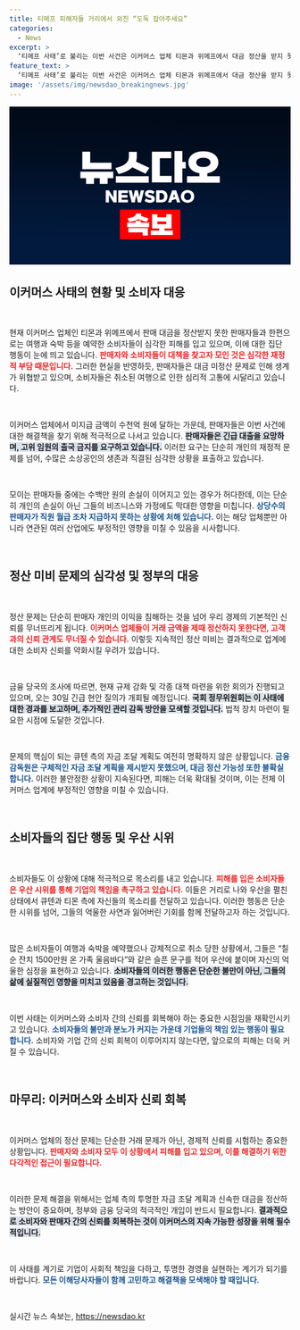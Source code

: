 ```yaml
---
title: 티메프 피해자들 거리에서 외친 “도둑 잡아주세요”
categories:
  - News
excerpt: >
  ‘티메프 사태’로 불리는 이번 사건은 이커머스 업체 티몬과 위메프에서 대금 정산을 받지 못한 소상공인과 소비자들의 집단 행동으로 번지고 있다. 950여 개 업체가 1700억원의 피해를 입고 있으며, 긴급 대책회의와 거리 시위가 이어지고 있어 향후 진전이 주목된다.
feature_text: >
  ‘티메프 사태’로 불리는 이번 사건은 이커머스 업체 티몬과 위메프에서 대금 정산을 받지 못한 소상공인과 소비자들의 집단 행동으로 번지고 있다. 950여 개 업체가 1700억원의 피해를 입고 있으며, 긴급 대책회의와 거리 시위가 이어지고 있어 향후 진전이 주목된다.
image: '/assets/img/newsdao_breakingnews.jpg'
---
```


<p><img src="/assets/img/newsdao_breakingnews.jpg" alt="cryptoinkorea 속보" /></p>

<h2 data-ke-size="size26">이커머스 사태의 현황 및 소비자 대응</h2>

<p data-ke-size="size16">&nbsp;</p>

<p>현재 이커머스 업체인 티몬과 위메프에서 판매 대금을 정산받지 못한 판매자들과 한편으로는 여행과 숙박 등을 예약한 소비자들이 심각한 피해를 입고 있으며, 이에 대한 집단 행동이 눈에 띄고 있습니다. <b><span style="color: #ee2323;">판매자와 소비자들이 대책을 찾고자 모인 것은 심각한 재정적 부담 때문입니다.</span></b> 그러한 현실을 반영하듯, 판매자들은 대금 미정산 문제로 인해 생계가 위협받고 있으며, 소비자들은 취소된 여행으로 인한 심리적 고통에 시달리고 있습니다.</p>

<p data-ke-size="size16">&nbsp;</p>

<p>이커머스 업체에서 미지급 금액이 수천억 원에 달하는 가운데, 판매자들은 이번 사건에 대한 해결책을 찾기 위해 적극적으로 나서고 있습니다. <b><span style="background-color: #21538527;">판매자들은 긴급 대출을 요망하며, 고위 임원의 출국 금지를 요구하고 있습니다.</span></b> 이러한 요구는 단순히 개인의 재정적 문제를 넘어, 수많은 소상공인의 생존과 직결된 심각한 상황을 표출하고 있습니다. </p>

<p data-ke-size="size16">&nbsp;</p>

<p>모이는 판매자들 중에는 수백만 원의 손실이 이어지고 있는 경우가 허다한데, 이는 단순히 개인의 손실이 아닌 그들의 비즈니스와 가정에도 막대한 영향을 미칩니다. <b><span style="color: #1a5490;">상당수의 판매자가 직원 월급 조차 지급하지 못하는 상황에 처해 있습니다.</span></b> 이는 해당 업체뿐만 아니라 연관된 여러 산업에도 부정적인 영향을 미칠 수 있음을 시사합니다.</p>

<p data-ke-size="size16">&nbsp;</p>

<h2 data-ke-size="size26">정산 미비 문제의 심각성 및 정부의 대응</h2>

<p data-ke-size="size16">&nbsp;</p>

<p>정산 문제는 단순히 판매자 개인의 이익을 침해하는 것을 넘어 우리 경제의 기본적인 신뢰를 무너뜨리게 됩니다. <b><span style="color: #ee2323;">이커머스 업체들이 거래 금액을 제때 정산하지 못한다면, 고객과의 신뢰 관계도 무너질 수 있습니다.</span></b> 이렇듯 지속적인 정산 미비는 결과적으로 업계에 대한 소비자 신뢰를 약화시킬 우려가 있습니다. </p>

<p data-ke-size="size16">&nbsp;</p>

<p>금융 당국의 조사에 따르면, 현재 규제 강화 및 각종 대책 마련을 위한 회의가 진행되고 있으며, 오는 30일 긴급 현안 질의가 개회될 예정입니다. <b><span style="background-color: #21538527;">국회 정무위원회는 이 사태에 대한 경과를 보고하며, 추가적인 관리 감독 방안을 모색할 것입니다.</span></b> 법적 장치 마련이 필요한 시점에 도달한 것입니다.</p>

<p data-ke-size="size16">&nbsp;</p>

<p>문제의 핵심이 되는 큐텐 측의 자금 조달 계획도 여전히 명확하지 않은 상황입니다. <b><span style="color: #1a5490;">금융 감독원은 구체적인 자금 조달 계획을 제시받지 못했으며, 대금 정산 가능성 또한 불확실합니다.</span></b> 이러한 불안정한 상황이 지속된다면, 피해는 더욱 확대될 것이며, 이는 전체 이커머스 업계에 부정적인 영향을 미칠 수 있습니다.</p>

<p data-ke-size="size16">&nbsp;</p>

<h2 data-ke-size="size26">소비자들의 집단 행동 및 우산 시위</h2>

<p data-ke-size="size16">&nbsp;</p>

<p>소비자들도 이 상황에 대해 적극적으로 목소리를 내고 있습니다. <b><span style="color: #ee2323;">피해를 입은 소비자들은 우산 시위를 통해 기업의 책임을 촉구하고 있습니다.</span></b> 이들은 거리로 나와 우산을 펼친 상태에서 큐텐과 티몬 측에 자신들의 목소리를 전달하고 있습니다. 이러한 행동은 단순한 시위를 넘어, 그들의 억울한 사연과 잃어버린 기회를 함께 전달하고자 하는 것입니다.</p>

<p data-ke-size="size16">&nbsp;</p>

<p>많은 소비자들이 여행과 숙박을 예약했으나 강제적으로 취소 당한 상황에서, 그들은 “칠순 잔치 1500만원 온 가족 울음바다”와 같은 슬픈 문구를 적어 우산에 붙이며 자신의 억울한 심정을 표현하고 있습니다. <b><span style="background-color: #21538527;">소비자들의 이러한 행동은 단순한 불만이 아닌, 그들의 삶에 실질적인 영향을 미치고 있음을 경고하는 것입니다.</span></b> </p>

<p data-ke-size="size16">&nbsp;</p>

<p>이번 사태는 이커머스와 소비자 간의 신뢰를 회복해야 하는 중요한 시점임을 재확인시키고 있습니다. <b><span style="color: #1a5490;">소비자들의 불만과 분노가 커지는 가운데 기업들의 책임 있는 행동이 필요합니다.</span></b> 소비자와 기업 간의 신뢰 회복이 이루어지지 않는다면, 앞으로의 피해는 더욱 커질 수 있습니다.</p>

<p data-ke-size="size16">&nbsp;</p>

<h2 data-ke-size="size26">마무리: 이커머스와 소비자 신뢰 회복</h2>

<p data-ke-size="size16">&nbsp;</p>

<p>이커머스 업체의 정산 문제는 단순한 거래 문제가 아닌, 경제적 신뢰를 시험하는 중요한 상황입니다. <b><span style="color: #ee2323;">판매자와 소비자 모두 이 상황에서 피해를 입고 있으며, 이를 해결하기 위한 다각적인 접근이 필요합니다.</span></b> </p>

<p data-ke-size="size16">&nbsp;</p>

<p>이러한 문제 해결을 위해서는 업체 측의 투명한 자금 조달 계획과 신속한 대금을 정산하는 방안이 중요하며, 정부와 금융 당국의 적극적인 개입이 반드시 필요합니다. <b><span style="background-color: #21538527;">결과적으로 소비자와 판매자 간의 신뢰를 회복하는 것이 이커머스의 지속 가능한 성장을 위해 필수적입니다.</span></b> </p>

<p data-ke-size="size16">&nbsp;</p>

<p>이 사태를 계기로 기업이 사회적 책임을 다하고, 투명한 경영을 실현하는 계기가 되기를 바랍니다. <b><span style="color: #1a5490;">모든 이해당사자들이 함께 고민하고 해결책을 모색해야 할 때입니다.</span></b> </p>

<p data-ke-size="size16">&nbsp;</p>
실시간 뉴스 속보는, <a href="https://newsdao.kr" rel="dofollow">https://newsdao.kr</a>


